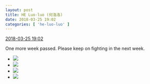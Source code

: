 ```yaml
---
layout: post
title: HE Luo-luo (何洛洛)
date: 2018-03-25 19:02
categories: [ 'he-luo-luo' ]
---
```


<div class="weibo-info">
  <a href="https://weibo.com/6117570574/G92d68Jz5">2018-03-25 19:02</a>
</div>

One more week passed. Please keep on fighting in the next week.

<!-- more -->

<ul class="weibo-pic-list-2">
  <li class="weibo-pic">
    <a href="http://wx2.sinaimg.cn/mw690/006G0Hz8ly1fpp9neitgej31sg1sgb2c.jpg"><img src="http://wx2.sinaimg.cn/thumb150/006G0Hz8ly1fpp9neitgej31sg1sgb2c.jpg"/></a>
  </li>
  <li class="weibo-pic">
    <a href="http://wx3.sinaimg.cn/mw690/006G0Hz8ly1fpp9ncqj64j31sg1sgx6r.jpg"><img src="http://wx3.sinaimg.cn/thumb150/006G0Hz8ly1fpp9ncqj64j31sg1sgx6r.jpg"/></a>
  </li>
  <li class="weibo-pic">
    <a href="http://wx2.sinaimg.cn/mw690/006G0Hz8ly1fpp9nh0ddaj31sg1sgx6t.jpg"><img src="http://wx2.sinaimg.cn/thumb150/006G0Hz8ly1fpp9nh0ddaj31sg1sgx6t.jpg"/></a>
  </li>
  <li class="weibo-pic">
    <a href="http://wx1.sinaimg.cn/mw690/006G0Hz8ly1fpp9njgk23j31sg1sgu11.jpg"><img src="http://wx1.sinaimg.cn/thumb150/006G0Hz8ly1fpp9njgk23j31sg1sgu11.jpg"/></a>
  </li>
</ul>
